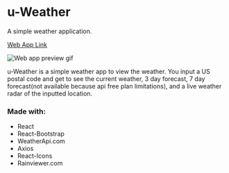 # u-Weather
A simple weather application.

[Web App Link](condescending-meitner-9a5573.netlify.app)

![Web app preview gif](https://i.imgur.com/1JXaEl7.gif)

u-Weather is a simple weather app to view the weather. You input a US postal code and get to see the current weather, 3 day forecast, 7 day forecast(not available because api free plan limitations), and a live weather radar of the inputted location.

### Made with:
- React
- React-Bootstrap
- WeatherApi.com
- Axios
- React-Icons
- Rainviewer.com
